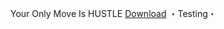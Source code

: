 Your Only Move Is HUSTLE
[Download](https://www.mediafire.com/file/0omsu80cd5ynn0k/Your+Only+Move+Is+HUSTLE.zip/file)
・Testing・
